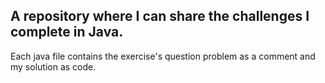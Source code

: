 ## A repository where I can share the challenges I complete in Java.

Each java file contains the exercise's question problem as a comment and my solution as code.
